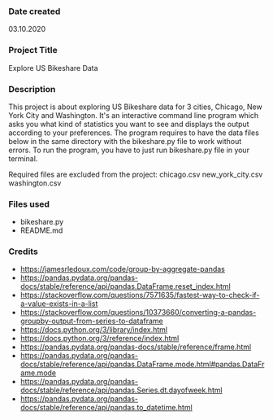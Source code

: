 ### Date created
03.10.2020

### Project Title
Explore US Bikeshare Data

### Description
This project is about exploring US Bikeshare data for 3 cities, Chicago, New York City and Washington. It's an interactive command line program which asks you what kind of statistics you want to see and displays the output according to your preferences. The program requires to have the data files below in the same directory with the bikeshare.py file to work without errors.
To run the program, you have to just run bikeshare.py file in your terminal.

Required files are excluded from the project:
chicago.csv
new_york_city.csv
washington.csv

### Files used
- bikeshare.py
- README.md

### Credits
- https://jamesrledoux.com/code/group-by-aggregate-pandas
- https://pandas.pydata.org/pandas-docs/stable/reference/api/pandas.DataFrame.reset_index.html
- https://stackoverflow.com/questions/7571635/fastest-way-to-check-if-a-value-exists-in-a-list
- https://stackoverflow.com/questions/10373660/converting-a-pandas-groupby-output-from-series-to-dataframe
- https://docs.python.org/3/library/index.html
- https://docs.python.org/3/reference/index.html
- https://pandas.pydata.org/pandas-docs/stable/reference/frame.html
- https://pandas.pydata.org/pandas-docs/stable/reference/api/pandas.DataFrame.mode.html#pandas.DataFrame.mode
- https://pandas.pydata.org/pandas-docs/stable/reference/api/pandas.Series.dt.dayofweek.html
- https://pandas.pydata.org/pandas-docs/stable/reference/api/pandas.to_datetime.html

